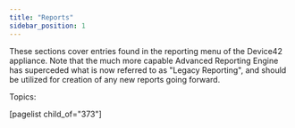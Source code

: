 ```yaml
---
title: "Reports"
sidebar_position: 1
---
```


These sections cover entries found in the reporting menu of the Device42 appliance. Note that the much more capable Advanced Reporting Engine has superceded what is now referred to as "Legacy Reporting", and should be utilized for creation of any new reports going forward.

Topics:  

\[pagelist child\_of="373"\]
